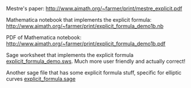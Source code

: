 
Mestre's paper:  <a href="http://www.aimath.org/~farmer/print/mestre_explicit.pdf">http://www.aimath.org/~farmer/print/mestre_explicit.pdf</a> 

Mathematica notebook that implements the explicit formula:  <a href="http://www.aimath.org/~farmer/print/explicit_formula_demo1b.nb">http://www.aimath.org/~farmer/print/explicit_formula_demo1b.nb</a> 

PDF of Mathematica notebook:  <a href="http://www.aimath.org/~farmer/print/explicit_formula_demo1b.pdf">http://www.aimath.org/~farmer/print/explicit_formula_demo1b.pdf</a> 

Sage worksheet that implements the explicit formula <a href="MSRItemp/ExplicitFormula/explicit_formula_demo.sws">explicit_formula_demo.sws</a>.  Much more user friendly and actually correct! 

Another sage file that has some explicit formula stuff, specific for elliptic curves <a href="MSRItemp/ExplicitFormula/explicit_formula.sage">explicit_formula.sage</a> 
